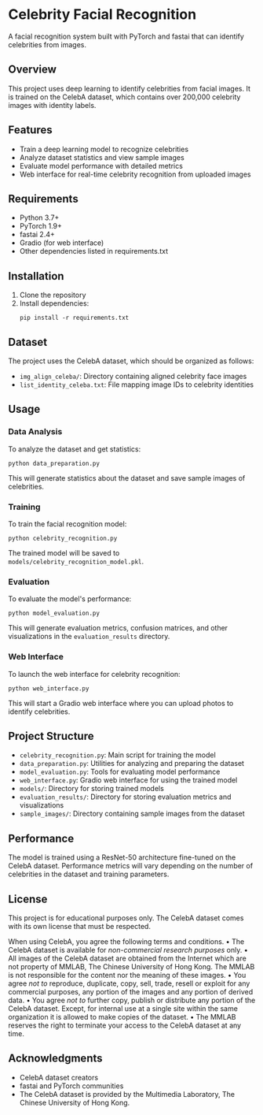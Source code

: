 # Celebrity Facial Recognition

A facial recognition system built with PyTorch and fastai that can identify celebrities from images.

## Overview

This project uses deep learning to identify celebrities from facial images. It is trained on the CelebA dataset, which contains over 200,000 celebrity images with identity labels.

## Features

- Train a deep learning model to recognize celebrities
- Analyze dataset statistics and view sample images
- Evaluate model performance with detailed metrics
- Web interface for real-time celebrity recognition from uploaded images

## Requirements

- Python 3.7+
- PyTorch 1.9+
- fastai 2.4+
- Gradio (for web interface)
- Other dependencies listed in requirements.txt

## Installation

1. Clone the repository
2. Install dependencies:
   ```
   pip install -r requirements.txt
   ```

## Dataset

The project uses the CelebA dataset, which should be organized as follows:
- `img_align_celeba/`: Directory containing aligned celebrity face images
- `list_identity_celeba.txt`: File mapping image IDs to celebrity identities

## Usage

### Data Analysis

To analyze the dataset and get statistics:

```
python data_preparation.py
```

This will generate statistics about the dataset and save sample images of celebrities.

### Training

To train the facial recognition model:

```
python celebrity_recognition.py
```

The trained model will be saved to `models/celebrity_recognition_model.pkl`.

### Evaluation

To evaluate the model's performance:

```
python model_evaluation.py
```

This will generate evaluation metrics, confusion matrices, and other visualizations in the `evaluation_results` directory.

### Web Interface

To launch the web interface for celebrity recognition:

```
python web_interface.py
```

This will start a Gradio web interface where you can upload photos to identify celebrities.

## Project Structure

- `celebrity_recognition.py`: Main script for training the model
- `data_preparation.py`: Utilities for analyzing and preparing the dataset
- `model_evaluation.py`: Tools for evaluating model performance
- `web_interface.py`: Gradio web interface for using the trained model
- `models/`: Directory for storing trained models
- `evaluation_results/`: Directory for storing evaluation metrics and visualizations
- `sample_images/`: Directory containing sample images from the dataset

## Performance

The model is trained using a ResNet-50 architecture fine-tuned on the CelebA dataset. Performance metrics will vary depending on the number of celebrities in the dataset and training parameters.

## License

This project is for educational purposes only. The CelebA dataset comes with its own license that must be respected.

When using CelebA, you agree the following terms and conditions.
•	The CelebA dataset is available for *non-commercial research purposes* only.
•	All images of the CelebA dataset are obtained from the Internet which are not property of MMLAB, The Chinese University of Hong Kong. The MMLAB is not responsible for the content nor the meaning of these images.
•	You agree *not to* reproduce, duplicate, copy, sell, trade, resell or exploit for any commercial purposes, any portion of the images and any portion of derived data.
•	You agree *not to* further copy, publish or distribute any portion of the CelebA dataset. Except, for internal use at a single site within the same organization it is allowed to make copies of the dataset.
•	The MMLAB reserves the right to terminate your access to the CelebA dataset at any time.

## Acknowledgments

- CelebA dataset creators
- fastai and PyTorch communities
- The CelebA dataset is provided by the Multimedia Laboratory, The Chinese University of Hong Kong.


